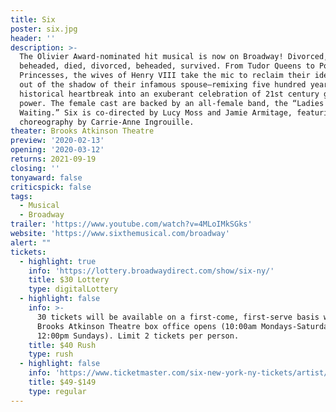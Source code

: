 ```yaml
---
title: Six
poster: six.jpg
header: ''
description: >-
  The Olivier Award-nominated hit musical is now on Broadway! Divorced,
  beheaded, died, divorced, beheaded, survived. From Tudor Queens to Pop
  Princesses, the wives of Henry VIII take the mic to reclaim their identities
  out of the shadow of their infamous spouse—remixing five hundred years of
  historical heartbreak into an exuberant celebration of 21st century girl
  power. The female cast are backed by an all-female band, the “Ladies in
  Waiting.” Six is co-directed by Lucy Moss and Jamie Armitage, featuring
  choreography by Carrie-Anne Ingrouille. 
theater: Brooks Atkinson Theatre
preview: '2020-02-13'
opening: '2020-03-12'
returns: 2021-09-19
closing: ''
tonyaward: false
criticspick: false
tags: 
  - Musical
  - Broadway
trailer: 'https://www.youtube.com/watch?v=4MLoIMkSGks'
website: 'https://www.sixthemusical.com/broadway'
alert: ""
tickets:
  - highlight: true
    info: 'https://lottery.broadwaydirect.com/show/six-ny/'
    title: $30 Lottery
    type: digitalLottery
  - highlight: false
    info: >-
      30 tickets will be available on a first-come, first-serve basis when the
      Brooks Atkinson Theatre box office opens (10:00am Mondays-Saturdays and
      12:00pm Sundays). Limit 2 tickets per person.
    title: $40 Rush
    type: rush
  - highlight: false
    info: 'https://www.ticketmaster.com/six-new-york-ny-tickets/artist/2677195'
    title: $49-$149
    type: regular
---
```


